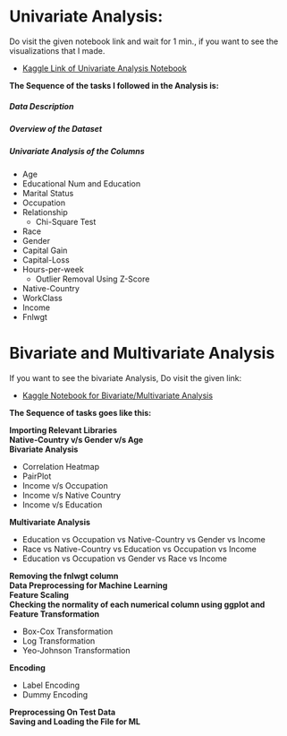 # Univariate Analysis:
Do visit the given notebook link and wait for 1 min., if you want to see the visualizations that I made.
 - [Kaggle Link of Univariate Analysis Notebook](https://www.kaggle.com/gauravkumar008/univariate-analysis-with-plotly)

**The Sequence of the tasks I followed in the Analysis is:**

##### Data Description
##### Overview of the Dataset
##### Univariate Analysis of the Columns
 - Age
 - Educational Num and Education
 - Marital Status
 - Occupation
 - Relationship
   - Chi-Square Test
 - Race 
 - Gender
 - Capital Gain
 - Capital-Loss
 - Hours-per-week
   - Outlier Removal Using Z-Score
 - Native-Country
 - WorkClass
 - Income
 - Fnlwgt


# Bivariate and Multivariate Analysis
If you want to see the bivariate Analysis, Do visit the given link:
 - [Kaggle Notebook for Bivariate/Multivariate Analysis](https://www.kaggle.com/gauravkumar008/bivariate-multivariate-encoding-techniques)

**The Sequence of tasks goes like this:**

**Importing Relevant Libraries**<br>
**Native-Country v/s Gender v/s Age**<br>
**Bivariate Analysis**
 - Correlation Heatmap
 - PairPlot
 - Income v/s Occupation
 - Income v/s Native Country
 - Income v/s Education

**Multivariate Analysis**

 - Education vs Occupation vs Native-Country vs Gender vs Income
 - Race vs Native-Country vs Education vs Occupation vs Income
 - Education vs Occupation vs Gender vs Race vs Income

**Removing the fnlwgt column**<br>
**Data Preprocessing for Machine Learning**<br>
**Feature Scaling**<br>
**Checking the normality of each numerical column using ggplot and Feature Transformation**<br>
 - Box-Cox Transformation
 - Log Transformation
 - Yeo-Johnson Transformation

**Encoding**
 - Label Encoding
 - Dummy Encoding

**Preprocessing On Test Data**<br>
**Saving and Loading the File for ML**

